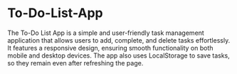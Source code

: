 # To-Do-List-App
The To-Do List App is a simple and user-friendly task management application that allows users to add, complete, and delete tasks effortlessly. It features a responsive design, ensuring smooth functionality on both mobile and desktop devices. The app also uses LocalStorage to save tasks, so they remain even after refreshing the page.
